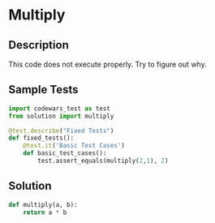 # Multiply


## Description
This code does not execute properly. Try to figure out why.


## Sample Tests
```python
import codewars_test as test
from solution import multiply

@test.describe("Fixed Tests")
def fixed_tests():
    @test.it('Basic Test Cases')
    def basic_test_cases():
        test.assert_equals(multiply(2,1), 2)
```


## Solution
```python
def multiply(a, b):
    return a * b
```
